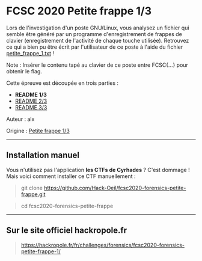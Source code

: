 # FCSC 2020 Petite frappe 1/3

Lors de l'investigation d'un poste GNU/Linux, vous analysez un fichier qui semble être généré par un programme d'enregistrement de frappes de clavier (enregistrement de l'activité de chaque touche utilisée). Retrouvez ce qui a bien pu être écrit par l'utilisateur de ce poste à l'aide du fichier [petite_frappe_1.txt](petite_frappe_1.txt) !

Note : Insérer le contenu tapé au clavier de ce poste entre FCSC{...} pour obtenir le flag.

Cette épreuve est découpée en trois parties :
- **README 1/3**
- [README 2/3](README_2_3.md)
- [README 3/3](README_3_3.md)


Auteur : alx

Origine : [Petite frappe 1/3](https://hackropole.fr/fr/challenges/forensics/fcsc2020-forensics-petite-frappe-1/)


-----------

## Installation manuel
Vous n'utilisez pas l'application **les CTFs de Cyrhades** ? C'est dommage !
Mais voici comment installer ce CTF manuellement :

> git clone https://github.com/Hack-Oeil/fcsc2020-forensics-petite-frappe.git

> cd fcsc2020-forensics-petite-frappe


-----------

## Sur le site officiel hackropole.fr
> https://hackropole.fr/fr/challenges/forensics/fcsc2020-forensics-petite-frappe-1/